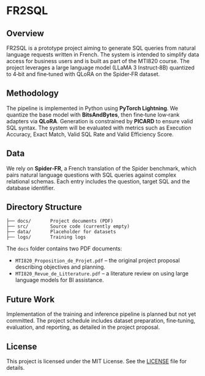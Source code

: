 # FR2SQL

## Overview

FR2SQL is a prototype project aiming to generate SQL queries from natural language requests written in French. The system is intended to simplify data access for business users and is built as part of the MTI820 course. The project leverages a large language model (LLaMA 3 Instruct‑8B) quantized to 4‑bit and fine‑tuned with QLoRA on the Spider‑FR dataset.

## Methodology

The pipeline is implemented in Python using **PyTorch Lightning**. We quantize the base model with **BitsAndBytes**, then fine‑tune low‑rank adapters via **QLoRA**. Generation is constrained by **PICARD** to ensure valid SQL syntax. The system will be evaluated with metrics such as Execution Accuracy, Exact Match, Valid SQL Rate and Valid Efficiency Score.

## Data

We rely on **Spider‑FR**, a French translation of the Spider benchmark, which pairs natural language questions with SQL queries against complex relational schemas. Each entry includes the question, target SQL and the database identifier.

## Directory Structure

```
├── docs/       Project documents (PDF)
├── src/        Source code (currently empty)
├── data/       Placeholder for datasets
├── logs/       Training logs
```

The `docs` folder contains two PDF documents:

- `MTI820_Proposition_de_Projet.pdf` – the original project proposal describing objectives and planning.
- `MTI820_Revue_de_Litterature.pdf` – a literature review on using large language models for BI assistance.

## Future Work

Implementation of the training and inference pipeline is planned but not yet committed. The project schedule includes dataset preparation, fine‑tuning, evaluation, and reporting, as detailed in the project proposal.

## License

This project is licensed under the MIT License. See the [LICENSE](LICENSE) file for details.
